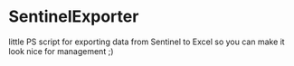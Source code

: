 # SentinelExporter
little PS script for exporting data from Sentinel to Excel so you can make it look nice for management ;)

